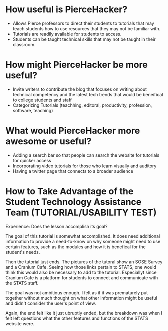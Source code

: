# How useful is PierceHacker?
- Allows Pierce professors to direct their students to tutorials that may teach students how to use resources 
that they may not be familiar with.
- Tutorials are readily available for students to access.
- Students can be taught technical skills that may not be taught in their classroom.

# How might PierceHacker be more useful?
-  Invite writers to contribute the blog that focuses on writing about technical competency and the latest tech trends that
would be beneifical to college students and staff
- Categorizing Tutorials (teachhing, editoral, productivity, profession, software, teaching)

# What would PierceHacker more awesome or useful?
- Adding a search bar so that people can search the website for tutorials for quicker access
- Incorporating video tutorials for those who learn visually and auditory
- Having a twitter page that connects to a broader audience

# How to Take Advantage of the Student Technology Assistance Team (TUTORIAL/USABILITY TEST)

Experience:
Does the lesson accomplish its goal?

The goal of this tutorial is somewhat accomplished.  It does need additional information to provide a need-to-know on why someone might need to use certain features, such as the modules and how it is benefical for the student's needs.

Then the tutorial just ends.  The pictures of the tutoral show an SOSE Survey and a  Cranium Cafe.  Seeing how those links pertain to STATS, one would think this would also be necessary to add to the tutorial.  Especiallyt since Cranium Cafe is a platform for students to connect and communicate with the STATS staff.

The goal was not ambitious enough.  I felt as if it was prematurely put together without much thought on what other information might be useful and didn't consider the user's point of view.

Again, the end felt like it just ubruptly ended, but the breakdown was when I felt left questions what the other features and functions of the STATS website were.
